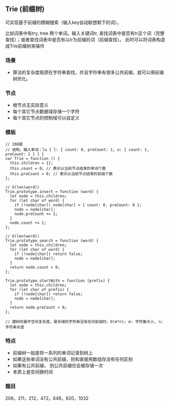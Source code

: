 ## Trie (前缀树)
可实现基于前缀的模糊搜索（输入key自动联想剩下的词）。

比如词表中有try, tree 两个单词。输入关键词tr, 查找词表中是否有tr这个词（完整查找）；或者查找词表中是否有以tr为前缀的词（前缀查找）。
此时可以将词表构造成Trie前缀树来操作

### 场景
* 算法的复杂度瓶颈在字符串查找，并且字符串有很多公共前缀，就可以用前缀树优化。

### 节点
* 根节点无实际意义
* 每个其它节点数据域存储一个字符
* 每个其它节点的控制域可以自定义

### 模板
```
// 208题
// 结构，输入单词：lu { l: { count: 0, preCount: 1, u: { count: 1, preCount: 1 } } }
var Trie = function () {
  this.children = {};
  this.count = 0; // 表示以当前节点结束的单词个数
  this.preCount = 0; // 表示以当前节点结束的前缀个数
};

// O(len(word))
Trie.prototype.insert = function (word) {
  let node = this.children;
  for (let char of word) {
    if (!node[char]) node[char] = { count: 0, preCount: 0 };
    node = node[char];
    node.preCount += 1;
  }
  node.count += 1;
};

// O(len(word))
Trie.prototype.search = function (word) {
  let node = this.children;
  for (let char of word) {
    if (!node[char]) return false;
    node = node[char];
  }
  return node.count > 0;
};

Trie.prototype.startWith = function (prefix) {
  let node = this.children;
  for (let char of prefix) {
    if (!node[char]) return false;
    node = node[char];
  }
  return node.preCount > 0;
};

// 建树的最坏空间复杂度，是存储的字符串没有任何前缀时，O(m*n); m: 字符集大小, n: 字符串长度
```

### 特点
* 前缀树一般是将一系列的单词记录到树上
* 如果这些单词没有公共前缀，则和直接用数组存没有任何区别
* 如果有公共前缀， 则公共前缀仅会被存储一次
* 本质上是空间换时间

### 题目
208，211，212，472，648，820，1032
